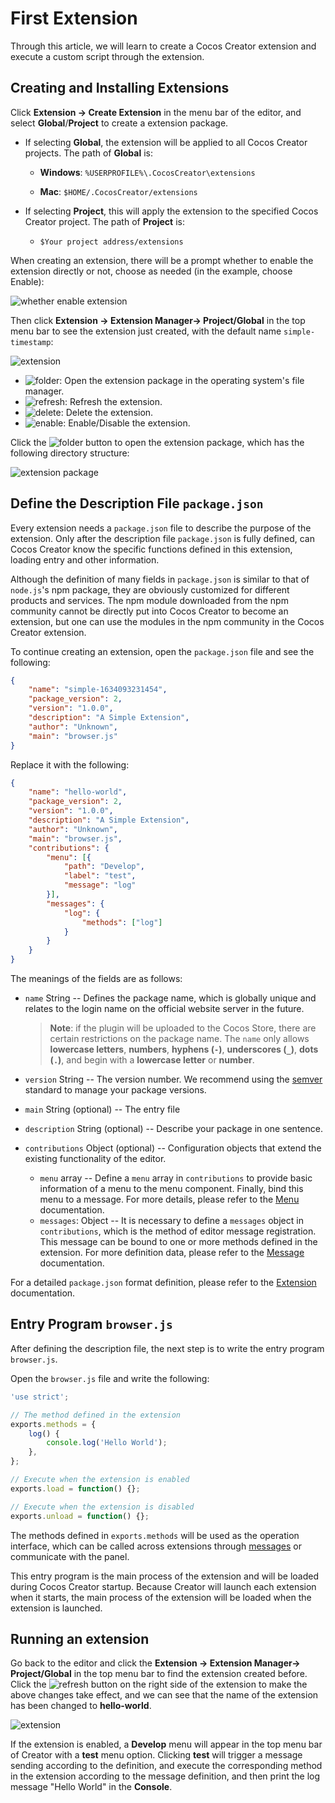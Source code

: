 # First Extension

Through this article, we will learn to create a Cocos Creator extension and execute a custom script through the extension.

## Creating and Installing Extensions

Click **Extension -> Create Extension** in the menu bar of the editor, and select **Global**/**Project** to create a extension package.

- If selecting **Global**, the extension will be applied to all Cocos Creator projects. The path of **Global** is:

    - **Windows**: `%USERPROFILE%\.CocosCreator\extensions`

    - **Mac**: `$HOME/.CocosCreator/extensions`

- If selecting **Project**, this will apply the extension to the specified Cocos Creator project. The path of **Project** is:

    - `$Your project address/extensions`

When creating an extension, there will be a prompt whether to enable the extension directly or not, choose as needed (in the example, choose Enable):

![whether enable extension](first/enable-or-not.png)

Then click **Extension -> Extension Manager-> Project/Global** in the top menu bar to see the extension just created, with the default name `simple-timestamp`:

![extension](first/extension.png)

- ![folder](first/folder.png): Open the extension package in the operating system's file manager.
- ![refresh](first/refresh.png): Refresh the extension.
- ![delete](first/delete.png): Delete the extension.
- ![enable](first/enable.png): Enable/Disable the extension.

Click the ![folder](first/folder.png) button to open the extension package, which has the following directory structure:

![extension package](first/extension-package.png)

## Define the Description File `package.json`

Every extension needs a `package.json` file to describe the purpose of the extension. Only after the description file `package.json` is fully defined, can Cocos Creator know the specific functions defined in this extension, loading entry and other information.

Although the definition of many fields in `package.json` is similar to that of `node.js`'s npm package, they are obviously customized for different products and services. The npm module downloaded from the npm community cannot be directly put into Cocos Creator to become an extension, but one can use the modules in the npm community in the Cocos Creator extension.

To continue creating an extension, open the `package.json` file and see the following:

```json
{
    "name": "simple-1634093231454",
    "package_version": 2,
    "version": "1.0.0",
    "description": "A Simple Extension",
    "author": "Unknown",
    "main": "browser.js"
}
```

Replace it with the following:

```json
{
    "name": "hello-world",
    "package_version": 2,
    "version": "1.0.0",
    "description": "A Simple Extension",
    "author": "Unknown",
    "main": "browser.js",
    "contributions": {
        "menu": [{
            "path": "Develop",
            "label": "test",
            "message": "log"
        }],
        "messages": {
            "log": {
                "methods": ["log"]
            }
        }
    }
}
```

The meanings of the fields are as follows:

- `name` String -- Defines the package name, which is globally unique and relates to the login name on the official website server in the future.

  > **Note**: if the plugin will be uploaded to the Cocos Store, there are certain restrictions on the package name. The `name` only allows **lowercase letters**, **numbers**, **hyphens (`-`)**, **underscores (`_`)**, **dots (`.`)**, and begin with a **lowercase letter** or **number**.

- `version` String -- The version number. We recommend using the [semver](http://semver.org/) standard to manage your package versions.

- `main` String (optional) -- The entry file

- `description` String (optional) -- Describe your package in one sentence.

- `contributions` Object (optional) -- Configuration objects that extend the existing functionality of the editor.
    - `menu` array -- Define a `menu` array in `contributions` to provide basic information of a menu to the menu component. Finally, bind this menu to a message. For more details, please refer to the [Menu](./contributions-menu.md) documentation.
    - `messages`: Object -- It is necessary to define a `messages` object in `contributions`, which is the method of editor message registration. This message can be bound to one or more methods defined in the extension. For more definition data, please refer to the [Message](./contributions-messages.md) documentation.

For a detailed `package.json` format definition, please refer to the [Extension](./define.md) documentation.

## Entry Program `browser.js`

After defining the description file, the next step is to write the entry program `browser.js`.

Open the `browser.js` file and write the following:

```javascript
'use strict';

// The method defined in the extension
exports.methods = {
    log() {
        console.log('Hello World');
    },
};

// Execute when the extension is enabled
exports.load = function() {};

// Execute when the extension is disabled
exports.unload = function() {};
```

The methods defined in `exports.methods` will be used as the operation interface, which can be called across extensions through [messages](./messages.md) or communicate with the panel.

This entry program is the main process of the extension and will be loaded during Cocos Creator startup. Because Creator will launch each extension when it starts, the main process of the extension will be loaded when the extension is launched.

## Running an extension

Go back to the editor and click the **Extension -> Extension Manager-> Project/Global** in the top menu bar to find the extension created before. Click the ![refresh](first/refresh.png) button on the right side of the extension to make the above changes take effect, and we can see that the name of the extension has been changed to **hello-world**.

![extension](first/extension-hello-world.png)

If the extension is enabled, a **Develop** menu will appear in the top menu bar of Creator with a **test** menu option. Clicking **test** will trigger a message sending according to the definition, and execute the corresponding method in the extension according to the message definition, and then print the log message "Hello World" in the **Console**.
